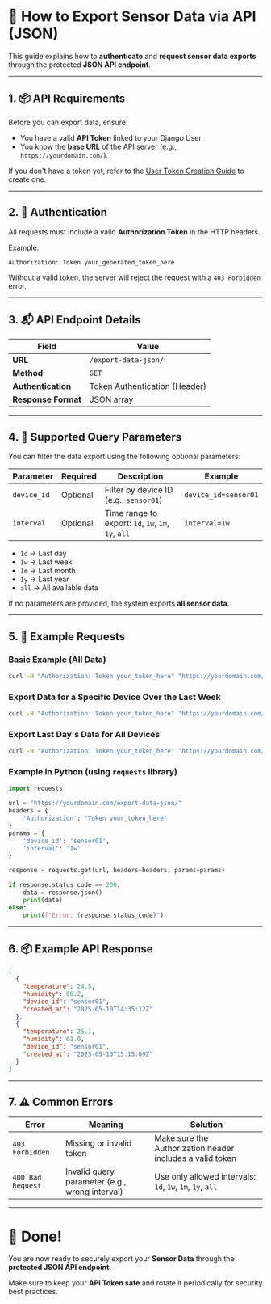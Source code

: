 # 📜 How to Export Sensor Data via API (JSON)

This guide explains how to **authenticate** and **request sensor data exports** through the protected **JSON API endpoint**.

---

## 1. 📦 API Requirements

Before you can export data, ensure:

* You have a valid **API Token** linked to your Django User.
* You know the **base URL** of the API server (e.g., `https://yourdomain.com/`).

If you don't have a token yet, refer to the [User Token Creation Guide](#) to create one.

---

## 2. 🔑 Authentication

All requests must include a valid **Authorization Token** in the HTTP headers.

Example:

```http
Authorization: Token your_generated_token_here
```

Without a valid token, the server will reject the request with a `403 Forbidden` error.

---

## 3. 📬 API Endpoint Details

| Field               | Value                         |
| ------------------- | ----------------------------- |
| **URL**             | `/export-data-json/`          |
| **Method**          | `GET`                         |
| **Authentication**  | Token Authentication (Header) |
| **Response Format** | JSON array                    |

---

## 4. 🔎 Supported Query Parameters

You can filter the data export using the following optional parameters:

| Parameter   | Required | Description                                         | Example              |
| ----------- | -------- | --------------------------------------------------- | -------------------- |
| `device_id` | Optional | Filter by device ID (e.g., `sensor01`)              | `device_id=sensor01` |
| `interval`  | Optional | Time range to export: `1d`, `1w`, `1m`, `1y`, `all` | `interval=1w`        |

* `1d` → Last day
* `1w` → Last week
* `1m` → Last month
* `1y` → Last year
* `all` → All available data

If no parameters are provided, the system exports **all sensor data**.

---

## 5. 🚀 Example Requests

### Basic Example (All Data)

```bash
curl -H "Authorization: Token your_token_here" "https://yourdomain.com/export-data-json/"
```

### Export Data for a Specific Device Over the Last Week

```bash
curl -H "Authorization: Token your_token_here" "https://yourdomain.com/export-data-json/?device_id=sensor01&interval=1w"
```

### Export Last Day's Data for All Devices

```bash
curl -H "Authorization: Token your_token_here" "https://yourdomain.com/export-data-json/?interval=1d"
```

### Example in Python (using `requests` library)

```python
import requests

url = "https://yourdomain.com/export-data-json/"
headers = {
    'Authorization': 'Token your_token_here'
}
params = {
    'device_id': 'sensor01',
    'interval': '1w'
}

response = requests.get(url, headers=headers, params=params)

if response.status_code == 200:
    data = response.json()
    print(data)
else:
    print(f"Error: {response.status_code}")
```

---

## 6. 📦 Example API Response

```json
[
  {
    "temperature": 24.5,
    "humidity": 60.2,
    "device_id": "sensor01",
    "created_at": "2025-05-10T14:35:12Z"
  },
  {
    "temperature": 25.1,
    "humidity": 61.0,
    "device_id": "sensor01",
    "created_at": "2025-05-10T15:15:09Z"
  }
]
```

---

## 7. ⚠️ Common Errors

| Error             | Meaning                                        | Solution                                                  |
| ----------------- | ---------------------------------------------- | --------------------------------------------------------- |
| `403 Forbidden`   | Missing or invalid token                       | Make sure the Authorization header includes a valid token |
| `400 Bad Request` | Invalid query parameter (e.g., wrong interval) | Use only allowed intervals: `1d`, `1w`, `1m`, `1y`, `all` |

---

# 🏁 Done!

You are now ready to securely export your **Sensor Data** through the **protected JSON API endpoint**.

Make sure to keep your **API Token safe** and rotate it periodically for security best practices.

